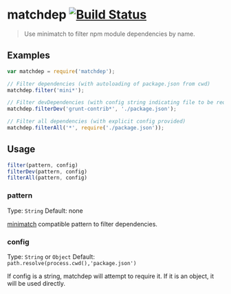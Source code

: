 # matchdep [![Build Status](https://secure.travis-ci.org/tkellen/node-matchdep.png?branch=master)](http://travis-ci.org/tkellen/node-matchdep)

> Use minimatch to filter npm module dependencies by name.

## Examples

```js
var matchdep = require('matchdep');

// Filter dependencies (with autoloading of package.json from cwd)
matchdep.filter('mini*');

// Filter devDependencies (with config string indicating file to be required)
matchdep.filterDev('grunt-contrib*', './package.json');

// Filter all dependencies (with explicit config provided)
matchdep.filterAll('*', require('./package.json'));
```

## Usage

```js
filter(pattern, config)
filterDev(pattern, config)
filterAll(pattern, config)
```

### pattern
Type: `String`
Default: none

[minimatch](https://github.com/isaacs/minimatch) compatible pattern to filter dependencies.

### config
Type: `String` or `Object`
Default: `path.resolve(process.cwd(),'package.json')`

If config is a string, matchdep will attempt to require it.  If it is an object, it will be used directly.
